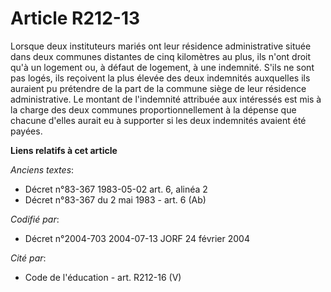 # Article R212-13

Lorsque deux instituteurs mariés ont leur résidence administrative située dans deux communes distantes de cinq kilomètres au
plus, ils n'ont droit qu'à un logement ou, à défaut de logement, à une indemnité. S'ils ne sont pas logés, ils reçoivent la
plus élevée des deux indemnités auxquelles ils auraient pu prétendre de la part de la commune siège de leur résidence
administrative. Le montant de l'indemnité attribuée aux intéressés est mis à la charge des deux communes proportionnellement
à la dépense que chacune d'elles aurait eu à supporter si les deux indemnités avaient été payées.

**Liens relatifs à cet article**

_Anciens textes_:

  - Décret n°83-367 1983-05-02 art. 6, alinéa 2
  - Décret n°83-367 du 2 mai 1983 - art. 6 (Ab)

_Codifié par_:

  - Décret n°2004-703 2004-07-13 JORF 24 février 2004

_Cité par_:

  - Code de l'éducation - art. R212-16 (V)
